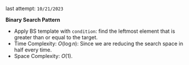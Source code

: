 last attempt: `10/21/2023`

**Binary Search Pattern**
- Apply BS template with `condition`: find the leftmost element that is greater than or equal to the target. 
- Time Complexity: $O(\log n)$: Since we are reducing the search space in half every time. 
- Space Complexity: $O(1)$. 